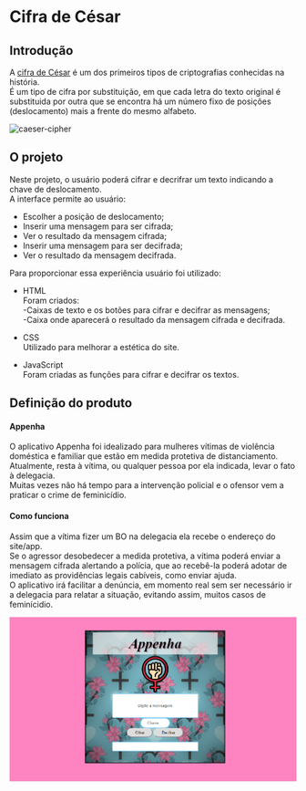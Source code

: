# Cifra de César

## Introdução

A [cifra de
César](https://pt.wikipedia.org/wiki/Cifra_de_C%C3%A9sar) é um dos primeiros
tipos de criptografias conhecidas na história.  
É um tipo de cifra por substituição, em que cada letra do texto original é
substituida por outra que se encontra há um número fixo de posições
(deslocamento) mais a frente do mesmo alfabeto.

![caeser-cipher](https://user-images.githubusercontent.com/11894994/60990999-07ffdb00-a320-11e9-87d0-b7c291bc4cd1.png)

## O projeto

Neste projeto, o usuário poderá cifrar e decrifrar um texto
indicando a chave de deslocamento.  
A interface permite ao usuário:

* Escolher a posição de deslocamento;
* Inserir uma mensagem para ser cifrada;
* Ver o resultado da mensagem cifrada;
* Inserir uma mensagem para ser decifrada;
* Ver o resultado da mensagem decifrada.

Para proporcionar essa experiência usuário foi utilizado:

* HTML  
Foram criados:  
-Caixas de texto e os botões para cifrar e decifrar as mensagens;  
-Caixa onde aparecerá o resultado da mensagem cifrada e decifrada.  
* CSS  
Utilizado para melhorar a estética do site.

* JavaScript  
Foram criadas as funções para cifrar e decifrar os textos.  

## Definição do produto  

#### Appenha  

O aplicativo Appenha foi idealizado para mulheres vítimas de violência doméstica e familiar que estão em medida protetiva de distanciamento.   
Atualmente, resta à vítima, ou qualquer pessoa por ela indicada, levar o fato à delegacia.  
Muitas vezes não há tempo para a intervenção policial e o ofensor vem a praticar o crime de feminicídio. 

#### Como funciona

Assim que a vítima fizer um BO na delegacia ela recebe o endereço do site/app.  
Se o agressor desobedecer a medida protetiva, a vítima poderá enviar a mensagem cifrada alertando a polícia, que ao recebê-la poderá adotar de imediato as providências legais cabíveis, como enviar ajuda.  
O aplicativo irá facilitar a denúncia, em momento real sem ser necessário ir a delegacia para relatar a situação, evitando assim, muitos casos de feminícidio.  

![Página inicial do aplicativo](src/Appenha.png)
